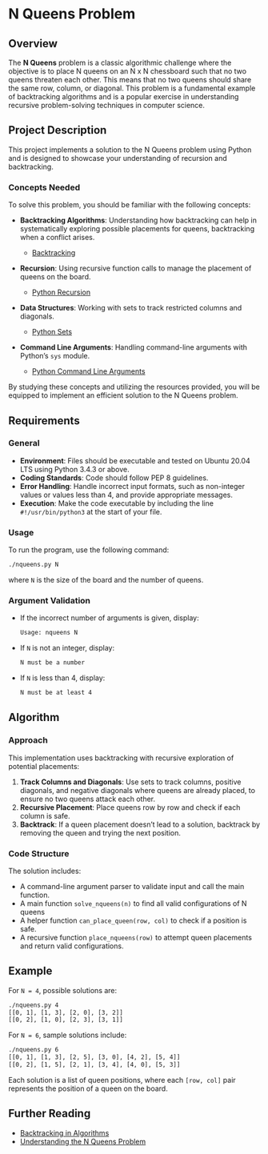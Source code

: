 # N Queens Problem

## Overview

The **N Queens** problem is a classic algorithmic challenge where the objective is to place N queens on an N x N chessboard such that no two queens threaten each other. This means that no two queens should share the same row, column, or diagonal. This problem is a fundamental example of backtracking algorithms and is a popular exercise in understanding recursive problem-solving techniques in computer science.

## Project Description

This project implements a solution to the N Queens problem using Python and is designed to showcase your understanding of recursion and backtracking. 

### Concepts Needed

To solve this problem, you should be familiar with the following concepts:

- **Backtracking Algorithms**: Understanding how backtracking can help in systematically exploring possible placements for queens, backtracking when a conflict arises.
  - [Backtracking](https://en.wikipedia.org/wiki/Backtracking)
  
- **Recursion**: Using recursive function calls to manage the placement of queens on the board.
  - [Python Recursion](https://docs.python.org/3/tutorial/controlflow.html#defining-functions)
  
- **Data Structures**: Working with sets to track restricted columns and diagonals.
  - [Python Sets](https://docs.python.org/3/library/stdtypes.html#set-types-set-frozenset)

- **Command Line Arguments**: Handling command-line arguments with Python’s `sys` module.
  - [Python Command Line Arguments](https://docs.python.org/3/library/sys.html#sys.argv)

By studying these concepts and utilizing the resources provided, you will be equipped to implement an efficient solution to the N Queens problem.

## Requirements

### General

- **Environment**: Files should be executable and tested on Ubuntu 20.04 LTS using Python 3.4.3 or above.
- **Coding Standards**: Code should follow PEP 8 guidelines.
- **Error Handling**: Handle incorrect input formats, such as non-integer values or values less than 4, and provide appropriate messages.
- **Execution**: Make the code executable by including the line `#!/usr/bin/python3` at the start of your file.

### Usage

To run the program, use the following command:
```bash
./nqueens.py N
```
where `N` is the size of the board and the number of queens. 

### Argument Validation

- If the incorrect number of arguments is given, display:
  ```bash
  Usage: nqueens N
  ```
- If `N` is not an integer, display:
  ```bash
  N must be a number
  ```
- If `N` is less than 4, display:
  ```bash
  N must be at least 4
  ```

## Algorithm

### Approach

This implementation uses backtracking with recursive exploration of potential placements:
1. **Track Columns and Diagonals**: Use sets to track columns, positive diagonals, and negative diagonals where queens are already placed, to ensure no two queens attack each other.
2. **Recursive Placement**: Place queens row by row and check if each column is safe.
3. **Backtrack**: If a queen placement doesn’t lead to a solution, backtrack by removing the queen and trying the next position.

### Code Structure

The solution includes:
- A command-line argument parser to validate input and call the main function.
- A main function `solve_nqueens(n)` to find all valid configurations of N queens
- A helper function `can_place_queen(row, col)` to check if a position is safe.
- A recursive function `place_nqueens(row)` to attempt queen placements and return valid configurations.

## Example

For `N = 4`, possible solutions are:
```bash
./nqueens.py 4
[[0, 1], [1, 3], [2, 0], [3, 2]]
[[0, 2], [1, 0], [2, 3], [3, 1]]
```

For `N = 6`, sample solutions include:
```bash
./nqueens.py 6
[[0, 1], [1, 3], [2, 5], [3, 0], [4, 2], [5, 4]]
[[0, 2], [1, 5], [2, 1], [3, 4], [4, 0], [5, 3]]
```

Each solution is a list of queen positions, where each `[row, col]` pair represents the position of a queen on the board.

## Further Reading

- [Backtracking in Algorithms](https://www.geeksforgeeks.org/backtracking-introduction/)
- [Understanding the N Queens Problem](https://en.wikipedia.org/wiki/Eight_queens_puzzle)
